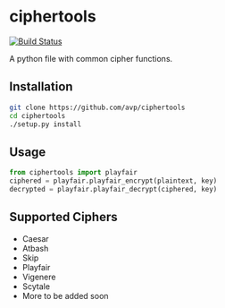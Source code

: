 ciphertools
===========
[![Build Status](https://travis-ci.org/avp/ciphertools.svg?branch=master)](https://travis-ci.org/avp/ciphertools)

A python file with common cipher functions.

Installation
------------

```sh
git clone https://github.com/avp/ciphertools
cd ciphertools
./setup.py install
```

Usage
-----

```python
from ciphertools import playfair
ciphered = playfair.playfair_encrypt(plaintext, key)
decrypted = playfair.playfair_decrypt(ciphered, key)
```

Supported Ciphers
-----------------

- Caesar
- Atbash
- Skip
- Playfair
- Vigenere
- Scytale
- More to be added soon

